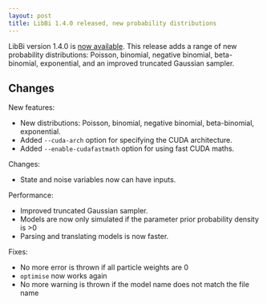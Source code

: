 ```yaml
---
layout: post
title: LibBi 1.4.0 released, new probability distributions
---
```


LibBi version 1.4.0 is [now available](https://github.com/lawmurray/LibBi/archive/1.4.0.tar.gz). This release adds a range of new probability distributions: Poisson, binomial, negative binomial, beta-binomial, exponential, and an improved truncated Gaussian sampler.

Changes
-------

New features:

* New distributions: Poisson, binomial, negative binomial, beta-binomial, exponential.
* Added `--cuda-arch` option for specifying the CUDA architecture.
* Added `--enable-cudafastmath` option for using fast CUDA maths.

Changes:
* State and noise variables now can have inputs.

Performance:
* Improved truncated Gaussian sampler.
* Models are now only simulated if the parameter prior probability density is >0
* Parsing and translating models is now faster.

Fixes:
* No more error is thrown if all particle weights are 0
* `optimise` now works again
* No more warning is thrown if the model name does not match the file name


